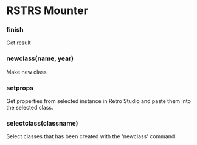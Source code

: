 # RSTRS Mounter

### finish 
Get result

### newclass(name, year)
Make new class

### setprops
Get properties from selected instance in Retro Studio and paste them into the selected class. 

### selectclass(classname)
Select classes that has been created with the 'newclass' command
